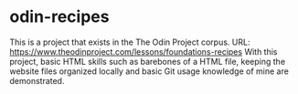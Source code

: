 # odin-recipes
This is a project that exists in the The Odin Project corpus. URL: https://www.theodinproject.com/lessons/foundations-recipes
With this project, basic HTML skills such as barebones of a HTML file, keeping the website files organized locally and basic Git usage knowledge of mine are demonstrated.